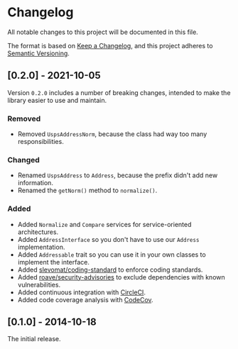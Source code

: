 # Changelog

All notable changes to this project will be documented in this file.

The format is based on [Keep a Changelog](https://keepachangelog.com/en/1.0.0/),
and this project adheres to [Semantic Versioning](https://semver.org/spec/v2.0.0.html).

## [0.2.0] - 2021-10-05

Version `0.2.0` includes a number of breaking changes, intended to make the library easier to use and maintain.

### Removed

- Removed `UspsAddressNorm`, because the class had way too many responsibilities.

### Changed

- Renamed `UspsAddress` to `Address`, because the prefix didn't add new information.
- Renamed the `getNorm()` method to `normalize()`.

### Added

- Added `Normalize` and `Compare` services for service-oriented architectures.
- Added `AddressInterface` so you don't have to use our `Address` implementation.
- Added `Addressable` trait so you can use it in your own classes to implement the interface.
- Added [slevomat/coding-standard](https://github.com/slevomat/coding-standard) to enforce coding standards.
- Added [roave/security-advisories](https://github.com/Roave/SecurityAdvisories) to exclude dependencies with known vulnerabilities.
- Added continuous integration with [CircleCI](https://circleci.com/gh/jstewmc/usps-address).
- Added code coverage analysis with [CodeCov](https://codecov.io/gh/jstewmc/usps-address).

## [0.1.0] - 2014-10-18

The initial release.
